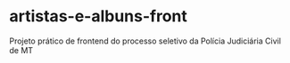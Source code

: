 # artistas-e-albuns-front
Projeto prático de frontend do processo seletivo da Polícia Judiciária Civil de MT
